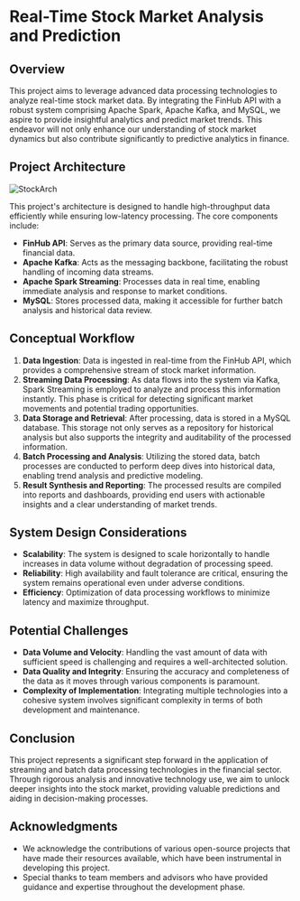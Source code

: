 
# Real-Time Stock Market Analysis and Prediction

## Overview

This project aims to leverage advanced data processing technologies to analyze real-time stock market data. By integrating the FinHub API with a robust system comprising Apache Spark, Apache Kafka, and MySQL, we aspire to provide insightful analytics and predict market trends. This endeavor will not only enhance our understanding of stock market dynamics but also contribute significantly to predictive analytics in finance.

## Project Architecture

![StockArch](https://github.com/Sakthe-Balan/StockAnalysis_Spark/assets/103580234/8f0ebf71-fa26-449d-80cb-5ff1b3c63ef7)


This project's architecture is designed to handle high-throughput data efficiently while ensuring low-latency processing. The core components include:

- **FinHub API**: Serves as the primary data source, providing real-time financial data.
- **Apache Kafka**: Acts as the messaging backbone, facilitating the robust handling of incoming data streams.
- **Apache Spark Streaming**: Processes data in real time, enabling immediate analysis and response to market conditions.
- **MySQL**: Stores processed data, making it accessible for further batch analysis and historical data review.

## Conceptual Workflow

1. **Data Ingestion**: Data is ingested in real-time from the FinHub API, which provides a comprehensive stream of stock market information.
2. **Streaming Data Processing**: As data flows into the system via Kafka, Spark Streaming is employed to analyze and process this information instantly. This phase is critical for detecting significant market movements and potential trading opportunities.
3. **Data Storage and Retrieval**: After processing, data is stored in a MySQL database. This storage not only serves as a repository for historical analysis but also supports the integrity and auditability of the processed information.
4. **Batch Processing and Analysis**: Utilizing the stored data, batch processes are conducted to perform deep dives into historical data, enabling trend analysis and predictive modeling.
5. **Result Synthesis and Reporting**: The processed results are compiled into reports and dashboards, providing end users with actionable insights and a clear understanding of market trends.

## System Design Considerations

- **Scalability**: The system is designed to scale horizontally to handle increases in data volume without degradation of processing speed.
- **Reliability**: High availability and fault tolerance are critical, ensuring the system remains operational even under adverse conditions.
- **Efficiency**: Optimization of data processing workflows to minimize latency and maximize throughput.

## Potential Challenges

- **Data Volume and Velocity**: Handling the vast amount of data with sufficient speed is challenging and requires a well-architected solution.
- **Data Quality and Integrity**: Ensuring the accuracy and completeness of the data as it moves through various components is paramount.
- **Complexity of Implementation**: Integrating multiple technologies into a cohesive system involves significant complexity in terms of both development and maintenance.

## Conclusion

This project represents a significant step forward in the application of streaming and batch data processing technologies in the financial sector. Through rigorous analysis and innovative technology use, we aim to unlock deeper insights into the stock market, providing valuable predictions and aiding in decision-making processes.

## Acknowledgments

- We acknowledge the contributions of various open-source projects that have made their resources available, which have been instrumental in developing this project.
- Special thanks to team members and advisors who have provided guidance and expertise throughout the development phase.
